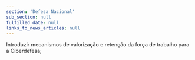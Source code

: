 ```yaml
---
section: 'Defesa Nacional'
sub_section: null
fulfilled_date: null
links_to_news_articles: null
---
```


Introduzir mecanismos de valorização e retenção da força de trabalho para a Ciberdefesa;